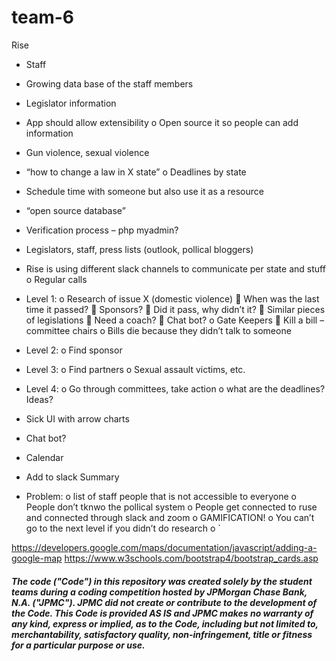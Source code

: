 # team-6
Rise
-	Staff
-	Growing data base of the staff members
-	Legislator information
-	App should allow extensibility
o	Open source it so people can add information
-	Gun violence, sexual violence
-	“how to change a law in X state”
o	Deadlines by state
-	Schedule time with someone but also use it as a resource 
-	“open source database”
-	Verification process – php myadmin?
-	Legislators, staff, press lists (outlook, pollical bloggers)
-	Rise is using different slack channels to communicate per state and stuff
o	Regular calls

-	Level 1:
o	Research of issue X (domestic violence)
	When was the last time it passed?
	Sponsors?
	Did it pass, why didn’t it?
	Similar pieces of legislations
	Need a coach?
	Chat bot?
o	Gate Keepers
	Kill a bill – committee chairs
o	Bills die because they didn’t talk to someone
-	Level 2:
o	Find sponsor
-	Level 3:
o	Find partners
o	Sexual assault victims, etc.
-	Level 4:
o	Go through committees, take action
o	what are the deadlines? 
Ideas?
-	Sick UI with arrow charts
-	Chat bot?
-	Calendar 
-	Add to slack
Summary
-	Problem: 
o	list of staff people that is not accessible to everyone 
o	People don’t tknwo the pollical system 
o	People get connected to ruse and connected through slack and zoom
o	GAMIFICATION!
o	You can’t go to the next level if you didn’t do research
o	`

https://developers.google.com/maps/documentation/javascript/adding-a-google-map
https://www.w3schools.com/bootstrap4/bootstrap_cards.asp

##### The code ("Code") in this repository was created solely by the student teams during a coding competition hosted by JPMorgan Chase Bank, N.A. ("JPMC").						JPMC did not create or contribute to the development of the Code.  This Code is provided AS IS and JPMC makes no warranty of any kind, express or implied, as to the Code,						including but not limited to, merchantability, satisfactory quality, non-infringement, title or fitness for a particular purpose or use.